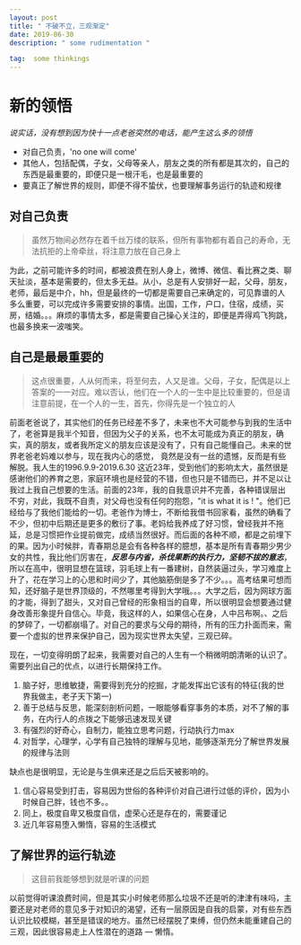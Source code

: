 ```yaml
---
layout: post
title: " 不破不立，三观渐定"
date: 2019-06-30 
description: " some rudimentation "

tag:  some thinkings
---
```


# 新的领悟

*说实话，没有想到因为快十一点老爸突然的电话，能产生这么多的领悟*

- 对自己负责，'no one will come'
- 其他人，包括配偶，子女，父母等亲人，朋友之类的所有都是其次的，自己的东西是最重要的，即便只是一根汗毛，也是最重要的
- 要真正了解世界的规则，即便不得不蛰伏，也要理解事务运行的轨迹和规律



## 对自己负责

> 虽然万物间必然存在着千丝万缕的联系，但所有事物都有着自己的寿命，无法抗拒的上帝牵丝，将注意力放在自己身上

为此，之前可能许多的时间，都被浪费在别人身上，微博、微信、看比赛之类、聊天扯淡，基本是需要的，但太多无益。从小，总是有人安排好一起，父母，朋友，老师，最后是中介，hh，但是最终的一切都是需要自己来确定的，可见靠谱的人多么重要，可以完成许多需要安排的事情。出国，工作，户口，住宿，成绩，买房，结婚。。。麻烦的事情太多，都是需要自己操心关注的，即便是弄得鸡飞狗跳，也最多换来一波嗤笑。

## 自己是最最重要的

> 这点很重要，人从何而来，将至何去，人又是谁。父母，子女，配偶是以上答案的一一对应。难以否认，他们在一个人的一生中是比较重要的，但是请注意前提，在一个人的一生，首先，你得先是一个独立的人

前面老爸说了，其实他们的任务已经差不多了，未来也不大可能参与到我的生活中了，老爸算是我半个知音，但因为父子的关系，也不太可能成为真正的朋友，确实，真的朋友，或者我所定义的朋友应该是没有了，只有自己能懂自己。未来的世界老爸老妈难以参与，现在我内心的感觉， 竟然是没有一丝的遗憾，反而是有些解脱。我人生的1996.9.9-2019.6.30 这近23年，受到他们的影响太大，虽然很是感谢他们的养育之恩，家庭环境也是经营的不错，但也只是不错而已，并不足以让我过上我自己想要的生活。前面的23年，我的自我意识并不完善，各种错误层出不穷，对此，我既不自责，对父母也没有任何的抱怨，"it is what it is ! "。他们已经给与了我他们能给的一切。老爸作为博士，不断给我借书回家看，虽然的确看了不少，但初中后期还是更多的敷衍了事。老妈给我养成了好习惯，曾经我并不拖延，总是习惯把作业提前做完，成绩当然很好。而后面的各种不顺，都是之前埋下的果。因为小时候胖，青春期总是会有各种各样的臆想，基本是所有青春期少男少女的共性，我比他们厉害在，***反思与内省，杀伐果断的执行力，坚韧不拔的意志***，所以在高中，很明显想在篮球，羽毛球上有一番建树，自然装逼过头，学习难度上升了，花在学习上的心思和时间少了，其他脑筋倒是多了不少。。。高考结果可想而知，还好脑子是世界顶级的，不然哪里考得到大学哦。。。大学之后，因为网球方面的才能，得到了甜头，又对自己曾经的形象相当的自卑，所以很明显会想要通过健身改善形象提升自信心。毕竟，我这样的人，如果信心在身，人中吕布啊。、之后的梦碎了，一切都崩塌了。对自己的要求与父母的期待，所有的压力扑面而来，需要一个虚拟的世界来保护自己，因为现实世界太失望，三观已碎。

现在，一切变得明朗了起来，我需要对自己的人生有一个稍微明朗清晰的认识了。需要列出自己的优点，以进行长期保持工作。

1. 脑子好，思维敏捷，需要得到充分的挖掘，才能发挥出它该有的特征(我的世界我做主，老子天下第一)
2. 善于总结与反思，能深刻剖析问题，一眼能够看穿事务的本质，对不了解的事务，在内行人的点拨之下能够迅速发现关键
3. 有强烈的好奇心，自制力，能独立思考问题，行动执行力max
4. 对哲学，心理学，心学有自己独特的理解与见地，能够逐渐充分了解世界发展的规律与法则

缺点也是很明显，无论是与生俱来还是之后后天被影响的。

1. 信心容易受到打击，容易因为世俗的各种评价对自己进行过低的评价，因为小时候自己胖，钱也不多。。
2. 同上，极度自卑又极度自信，虚荣心还是存在的，需要谨记
3. 近几年容易堕入懒惰，容易的生活模式

## 了解世界的运行轨迹

> 这目前我能够想到就是听课的问题

以前觉得听课浪费时间，但是其实小时候老师那么垃圾不还是听的津津有味吗，主要还是对老师的意见多于对知识的渴望，还有一层原因是自我的启蒙，对有些东西认识比较模糊，甚至是错误的地方。虽然已经摆脱了束缚，但仍然未能重建自己的三观，因此很容易走上人性潜在的道路 — 懒惰。

